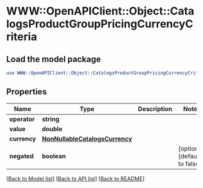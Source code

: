# WWW::OpenAPIClient::Object::CatalogsProductGroupPricingCurrencyCriteria

## Load the model package
```perl
use WWW::OpenAPIClient::Object::CatalogsProductGroupPricingCurrencyCriteria;
```

## Properties
Name | Type | Description | Notes
------------ | ------------- | ------------- | -------------
**operator** | **string** |  | 
**value** | **double** |  | 
**currency** | [**NonNullableCatalogsCurrency**](NonNullableCatalogsCurrency.md) |  | 
**negated** | **boolean** |  | [optional] [default to false]

[[Back to Model list]](../README.md#documentation-for-models) [[Back to API list]](../README.md#documentation-for-api-endpoints) [[Back to README]](../README.md)


